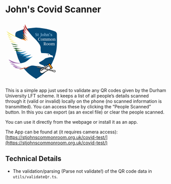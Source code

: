 # John's Covid Scanner

![Logo](public/icon-192x192.png)

This is a simple app just used to validate any QR codes given by the Durham University LFT scheme. It keeps a list of all people’s details scanned through it (valid or invalid) locally on the phone (no scanned information is transmitted). You can access these by clicking the “People Scanned” button. In this you can export (as an excel file) or clear the people scanned.

You can use it directly from the webpage or install it as an app.

The App can be found at (it requires camera access): [https://stjohnscommonroom.org.uk/covid-test/](https://stjohnscommonroom.org.uk/covid-test/)

## Technical Details

- The validation/parsing (Parse not validate!) of the QR code data in `utils/validateQr.ts`.